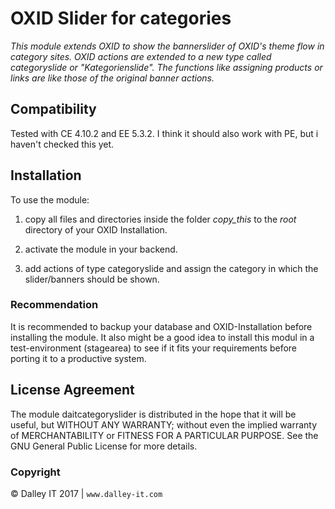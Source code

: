 # OXID Slider for categories

*This module extends OXID to show the bannerslider of OXID's theme flow in category sites. OXID actions are extended to a new type called categoryslide or "Kategorienslide". The functions like assigning products or links are like those of the original banner actions.*

## Compatibility
Tested with CE 4.10.2 and EE 5.3.2. I think it should also work with PE, but i haven't checked this yet.

## Installation
To use the module:

1. copy all files and directories inside the folder *copy_this* to the *root* directory of your OXID Installation.

2. activate the module in your backend.

3. add actions of type categoryslide and assign the category in which the slider/banners should be shown.

### Recommendation
It is recommended to backup your database and OXID-Installation before installing the module. It also might be a good idea to install this modul in a test-environment (stagearea) to see if it fits your requirements before porting it to a productive system.

## License Agreement
The module daitcategoryslider is distributed in the hope that it will be useful, but WITHOUT ANY WARRANTY; without even the implied warranty of MERCHANTABILITY or FITNESS FOR A PARTICULAR PURPOSE.  See the GNU General Public License for more details.

### Copyright 
© Dalley IT 2017 | 
```www.dalley-it.com```

